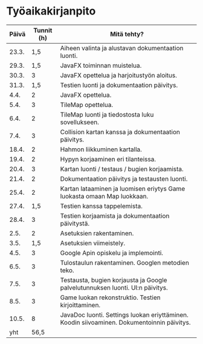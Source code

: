 # Työaikakirjanpito

Päivä | Tunnit (h) | Mitä tehty?
------|------------|------------
23.3.|1,5|Aiheen valinta ja alustavan dokumentaation luonti.
29.3.|1,5|JavaFX toiminnan muistelua.
30.3.|3|JavaFX opettelua ja harjoitustyön aloitus.
31.3.|1,5|Testien luonti ja dokumentaation päivitys.
4.4.|2|JavaFX opettelua.
5.4.|3|TileMap opettelua.
6.4.|2|TileMap luonti ja tiedostosta luku sovellukseen.
7.4.|3|Collision kartan kanssa ja dokumentaation päivitys.
18.4.|2|Hahmon liikkuminen kartalla.
19.4.|2|Hypyn korjaaminen eri tilanteissa.
20.4.|3|Kartan luonti / testaus / bugien korjaamista.
21.4.|2|Dokumentaation päivitys ja testausten luonti.
25.4.|2|Kartan lataaminen ja luomisen eriytys Game luokasta omaan Map luokkaan.
27.4.|1,5|Testien kanssa tappelemista.
28.4.|3|Testien korjaamista ja dokumentaation päivitystä.
2.5.|2|Asetuksien rakentaminen.
3.5.|1,5|Asetuksien viimeistely.
4.5.|3|Google Apin opiskelu ja implemointi.
6.5.|3|Tulostaulun rakentaminen. Googlen metodien teko.
7.5.|3|Testausta, bugien korjausta ja Google palvelutunnuksen luonti. UI:n päivitys.
8.5.|3|Game luokan rekonstruktio. Testien kirjoittaminen.
10.5.|8|JavaDoc luonti. Settings luokan eriyttäminen. Koodin siivoaminen. Dokumentoinnin päivitys.
yht|56,5|
